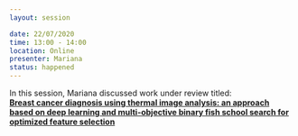 ```yaml
---
layout: session

date: 22/07/2020
time: 13:00 - 14:00
location: Online
presenter: Mariana
status: happened
---
```

In this session, Mariana discussed work under review titled:<br/>
**[Breast cancer diagnosis using thermal image analysis: an approach based on deep learning and multi-objective binary fish school search for optimized feature selection](papers/0030-breast-cancer-diagnosis-using-thermal-image-analysis)**

